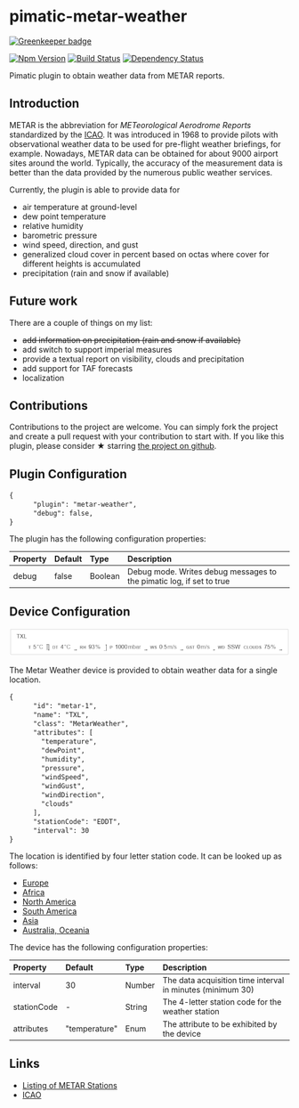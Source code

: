 # pimatic-metar-weather

[![Greenkeeper badge](https://badges.greenkeeper.io/mwittig/pimatic-metar-weather.svg)](https://greenkeeper.io/)

[![Npm Version](https://badge.fury.io/js/pimatic-metar-weather.svg)](http://badge.fury.io/js/pimatic-metar-weather)
[![Build Status](https://travis-ci.org/mwittig/pimatic-metar-weather.svg?branch=master)](https://travis-ci.org/mwittig/pimatic-metar-weather)
[![Dependency Status](https://david-dm.org/mwittig/pimatic-metar-weather.svg)](https://david-dm.org/mwittig/pimatic-metar-weather)

Pimatic plugin to obtain weather data from METAR reports.

## Introduction 

METAR is the abbreviation for *METeorological Aerodrome Reports* standardized by the [ICAO](http://www.icao.int/Pages/default.aspx).
It was introduced in 1968 to provide pilots with observational weather data to be used for pre-flight weather 
briefings, for example. Nowadays, METAR data can be obtained for about 9000 airport sites around the world. 
Typically, the accuracy of the measurement data is better than the data provided by the numerous public weather services.

Currently, the plugin is able to provide data for 

* air temperature at ground-level
* dew point temperature
* relative humidity
* barometric pressure
* wind speed, direction, and gust
* generalized cloud cover in percent based on octas where cover for different heights is accumulated
* precipitation (rain and snow if available)
 
## Future work

There are a couple of things on my list:

* ~~add information on precipitation (rain and snow if available)~~
* add switch to support imperial measures
* provide a textual report on visibility, clouds and precipitation
* add support for TAF forecasts
* localization

## Contributions

Contributions to the project are  welcome. You can simply fork the project and create a pull request with 
your contribution to start with. If you like this plugin, please consider &#x2605; starring 
[the project on github](https://github.com/mwittig/pimatic-metar-weather).

## Plugin Configuration

    {
          "plugin": "metar-weather",
          "debug": false,
    }

The plugin has the following configuration properties:

| Property          | Default  | Type    | Description                                 |
|:------------------|:---------|:--------|:--------------------------------------------|
| debug             | false    | Boolean | Debug mode. Writes debug messages to the pimatic log, if set to true |


## Device Configuration

![Screenshot](https://raw.githubusercontent.com/mwittig/pimatic-metar-weather/master/assets/screenshots/metar-weather.png)

The Metar Weather device is provided to obtain weather data for a single location. 

    {
          "id": "metar-1",
          "name": "TXL",
          "class": "MetarWeather",
          "attributes": [
            "temperature",
            "dewPoint",
            "humidity",
            "pressure",
            "windSpeed",
            "windGust",
            "windDirection",
            "clouds"
          ],
          "stationCode": "EDDT",
          "interval": 30
    }
    
The location is identified by four letter station code. It can be looked up as follows: 

* [Europe](http://en.allmetsat.com/metar-taf/europe.php)
* [Africa](http://en.allmetsat.com/metar-taf/africa.php)
* [North America](http://en.allmetsat.com/metar-taf/north-america.php)
* [South America](http://en.allmetsat.com/metar-taf/south-america.php)
* [Asia](http://en.allmetsat.com/metar-taf/asia.php)
* [Australia, Oceania](http://en.allmetsat.com/metar-taf/australia-oceania.php)

The device has the following configuration properties:

| Property          | Default  | Type    | Description                                 |
|:------------------|:---------|:--------|:--------------------------------------------|
| interval          | 30       | Number  | The data acquisition time interval in minutes (minimum 30) |
| stationCode       | -        | String  | The 4-letter station code for the weather station |
| attributes        | "temperature" | Enum | The attribute to be exhibited by the device |

## Links

* [Listing of METAR Stations](https://aviationweather.gov/docs/metar/stations.txt)
* [ICAO](http://www.icao.int/Pages/default.aspx)